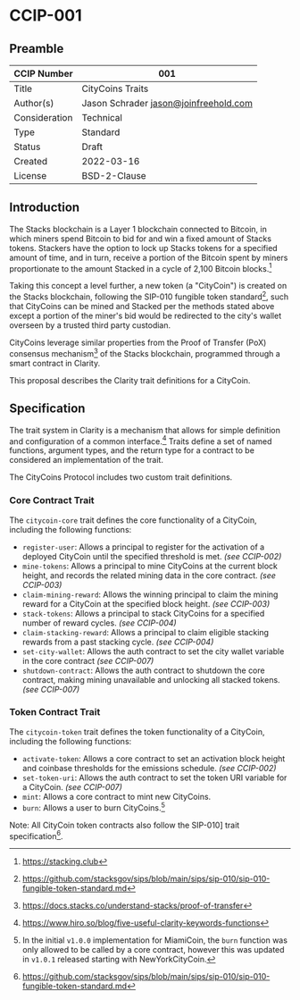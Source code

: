 # CCIP-001

## Preamble

| CCIP Number   | 001                                   |
| ------------- | ------------------------------------- |
| Title         | CityCoins Traits                      |
| Author(s)     | Jason Schrader jason@joinfreehold.com |
| Consideration | Technical                             |
| Type          | Standard                              |
| Status        | Draft                                 |
| Created       | 2022-03-16                            |
| License       | BSD-2-Clause                          |

## Introduction

The Stacks blockchain is a Layer 1 blockchain connected to Bitcoin, in which miners spend Bitcoin to bid for and win a fixed amount of Stacks tokens. Stackers have the option to lock up Stacks tokens for a specified amount of time, and in turn, receive a portion of the Bitcoin spent by miners proportionate to the amount Stacked in a cycle of 2,100 Bitcoin blocks.[^1]

Taking this concept a level further, a new token (a "CityCoin") is created on the Stacks blockchain, following the SIP-010 fungible token standard[^2], such that CityCoins can be mined and Stacked per the methods stated above except a portion of the miner's bid would be redirected to the city's wallet overseen by a trusted third party custodian.

CityCoins leverage similar properties from the Proof of Transfer (PoX) consensus mechanism[^3] of the Stacks blockchain, programmed through a smart contract in Clarity.

This proposal describes the Clarity trait definitions for a CityCoin.

## Specification

The trait system in Clarity is a mechanism that allows for simple definition and configuration of a common interface.[^4] Traits define a set of named functions, argument types, and the return type for a contract to be considered an implementation of the trait.

The CityCoins Protocol includes two custom trait definitions.

### Core Contract Trait

The `citycoin-core` trait defines the core functionality of a CityCoin, including the following functions:

- `register-user`: Allows a principal to register for the activation of a deployed CityCoin until the specified threshold is met. _(see CCIP-002)_
- `mine-tokens`: Allows a principal to mine CityCoins at the current block height, and records the related mining data in the core contract. _(see CCIP-003)_
- `claim-mining-reward`: Allows the winning principal to claim the mining reward for a CityCoin at the specified block height. _(see CCIP-003)_
- `stack-tokens`: Allows a principal to stack CityCoins for a specified number of reward cycles. _(see CCIP-004)_
- `claim-stacking-reward`: Allows a principal to claim eligible stacking rewards from a past stacking cycle. _(see CCIP-004)_
- `set-city-wallet`: Allows the auth contract to set the city wallet variable in the core contract _(see CCIP-007)_
- `shutdown-contract`: Allows the auth contract to shutdown the core contract, making mining unavailable and unlocking all stacked tokens. _(see CCIP-007)_

### Token Contract Trait

The `citycoin-token` trait defines the token functionality of a CityCoin, including the following functions:

- `activate-token`: Allows a core contract to set an activation block height and coinbase thresholds for the emissions schedule. _(see CCIP-002)_
- `set-token-uri`: Allows the auth contract to set the token URI variable for a CityCoin. _(see CCIP-007)_
- `mint`: Allows a core contract to mint new CityCoins.
- `burn`: Allows a user to burn CityCoins.[^5]

Note: All CityCoin token contracts also follow the SIP-010] trait specification[^2].

[^1]: https://stacking.club
[^2]: https://github.com/stacksgov/sips/blob/main/sips/sip-010/sip-010-fungible-token-standard.md
[^3]: https://docs.stacks.co/understand-stacks/proof-of-transfer
[^4]: https://www.hiro.so/blog/five-useful-clarity-keywords-functions
[^5]: In the initial `v1.0.0` implementation for MiamiCoin, the `burn` function was only allowed to be called by a core contract, however this was updated in `v1.0.1` released starting with NewYorkCityCoin.
